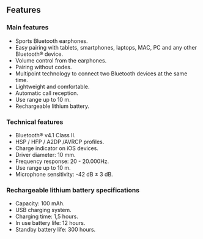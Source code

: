 ## Features

### Main features

*	Sports Bluetooth earphones.
*	Easy pairing with tablets, smartphones, laptops, MAC, PC and any other Bluetooth® device.
*	Volume control from the earphones.
*	Pairing without codes.
*	Multipoint technology to connect two Bluetooth devices at the same time.
*	Lightweight and comfortable.
*	Automatic call reception.
*	Use range up to 10 m.
*	Rechargeable lithium battery.


### Technical features

*	Bluetooth® v4.1 Class II.
*	HSP / HFP / A2DP /AVRCP profiles.
*	Charge indicator on iOS devices.
*	Driver diameter: 10 mm.
*	Frequency response: 20 - 20.000Hz.
*	Use range up to 10 m.
*	Microphone sensitivity: -42 dB ± 3 dB.


### Rechargeable lithium battery specifications

*	Capacity: 100 mAh.
*	USB charging system.
*	Charging time: 1,5 hours.
*	In use battery life: 12 hours.
*	Standby battery life: 300 hours.

